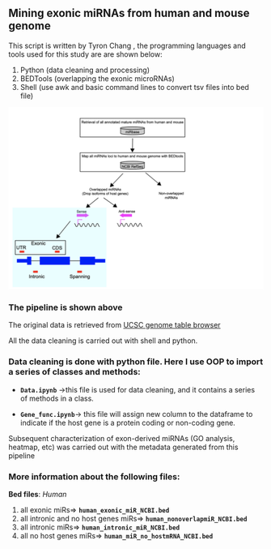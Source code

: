 ##               Mining exonic miRNAs from human and mouse genome


This script is written by Tyron Chang , the programming languages and tools used for this study are are shown below:
1. Python (data cleaning and processing)
2. BEDTools (overlapping the exonic microRNAs)
3. Shell (use awk and basic command lines to convert tsv files into bed file)



![Model](./pipeline.png)

### The pipeline is shown above 

The original data is retrieved from [UCSC genome table browser](https://genome.ucsc.edu/cgi-bin/hgTables)

All the data cleaning is carried out with shell and python.


### Data cleaning is done with python file. Here I use OOP to import a series of classes and methods:

*  **`Data.ipynb`** ->this file is used for data cleaning, and it contains a series of methods in a class.

* **`Gene_func.ipynb`**-> this file will assign new column to the dataframe to indicate if the host gene is a protein coding or non-coding gene.

Subsequent characterization of exon-derived miRNAs (GO analysis, heatmap, etc) was carried out with the metadata generated from this pipeline

### More information about the following files:

**Bed files**:
*Human*
1. all exonic miRs=> **`human_exonic_miR_NCBI.bed`**
2. all intronic and no host genes miRs=> **`human_nonoverlapmiR_NCBI.bed`**
3. all intronic miRs=> **`human_intronic_miR_NCBI.bed`**
4. all no host genes miRs=> **`human_miR_no_hostmRNA_NCBI.bed`**


